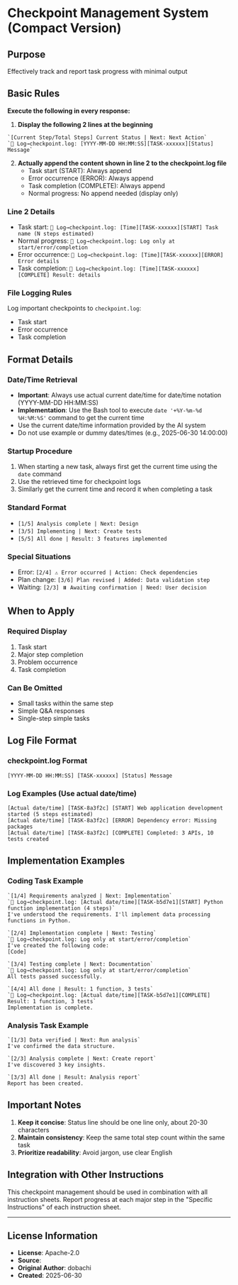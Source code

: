 # Checkpoint Management System (Compact Version)

## Purpose
Effectively track and report task progress with minimal output

## Basic Rules
**Execute the following in every response:**

1. **Display the following 2 lines at the beginning**
```
`[Current Step/Total Steps] Current Status | Next: Next Action`
`📌 Log→checkpoint.log: [YYYY-MM-DD HH:MM:SS][TASK-xxxxxx][Status] Message`
```

2. **Actually append the content shown in line 2 to the checkpoint.log file**
   - Task start (START): Always append
   - Error occurrence (ERROR): Always append
   - Task completion (COMPLETE): Always append
   - Normal progress: No append needed (display only)

### Line 2 Details
- Task start: `📌 Log→checkpoint.log: [Time][TASK-xxxxxx][START] Task name (N steps estimated)`
- Normal progress: `📌 Log→checkpoint.log: Log only at start/error/completion`
- Error occurrence: `📌 Log→checkpoint.log: [Time][TASK-xxxxxx][ERROR] Error details`
- Task completion: `📌 Log→checkpoint.log: [Time][TASK-xxxxxx][COMPLETE] Result: details`

### File Logging Rules
Log important checkpoints to `checkpoint.log`:
- Task start
- Error occurrence
- Task completion

## Format Details

### Date/Time Retrieval
- **Important**: Always use actual current date/time for date/time notation (YYYY-MM-DD HH:MM:SS)
- **Implementation**: Use the Bash tool to execute `date '+%Y-%m-%d %H:%M:%S'` command to get the current time
- Use the current date/time information provided by the AI system
- Do not use example or dummy dates/times (e.g., 2025-06-30 14:00:00)

### Startup Procedure
1. When starting a new task, always first get the current time using the `date` command
2. Use the retrieved time for checkpoint logs
3. Similarly get the current time and record it when completing a task

### Standard Format
- `[1/5] Analysis complete | Next: Design`
- `[3/5] Implementing | Next: Create tests`
- `[5/5] All done | Result: 3 features implemented`

### Special Situations
- Error: `[2/4] ⚠️ Error occurred | Action: Check dependencies`
- Plan change: `[3/6] Plan revised | Added: Data validation step`
- Waiting: `[2/3] ⏸️ Awaiting confirmation | Need: User decision`

## When to Apply

### Required Display
1. Task start
2. Major step completion
3. Problem occurrence
4. Task completion

### Can Be Omitted
- Small tasks within the same step
- Simple Q&A responses
- Single-step simple tasks

## Log File Format

### checkpoint.log Format
```
[YYYY-MM-DD HH:MM:SS] [TASK-xxxxxx] [Status] Message
```

### Log Examples (Use actual date/time)
```
[Actual date/time] [TASK-8a3f2c] [START] Web application development started (5 steps estimated)
[Actual date/time] [TASK-8a3f2c] [ERROR] Dependency error: Missing packages
[Actual date/time] [TASK-8a3f2c] [COMPLETE] Completed: 3 APIs, 10 tests created
```

## Implementation Examples

### Coding Task Example
```
`[1/4] Requirements analyzed | Next: Implementation`
`📌 Log→checkpoint.log: [Actual date/time][TASK-b5d7e1][START] Python function implementation (4 steps)`
I've understood the requirements. I'll implement data processing functions in Python.

`[2/4] Implementation complete | Next: Testing`
`📌 Log→checkpoint.log: Log only at start/error/completion`
I've created the following code:
[Code]

`[3/4] Testing complete | Next: Documentation`
`📌 Log→checkpoint.log: Log only at start/error/completion`
All tests passed successfully.

`[4/4] All done | Result: 1 function, 3 tests`
`📌 Log→checkpoint.log: [Actual date/time][TASK-b5d7e1][COMPLETE] Result: 1 function, 3 tests`
Implementation is complete.
```

### Analysis Task Example
```
`[1/3] Data verified | Next: Run analysis`
I've confirmed the data structure.

`[2/3] Analysis complete | Next: Create report`
I've discovered 3 key insights.

`[3/3] All done | Result: Analysis report`
Report has been created.
```

## Important Notes

1. **Keep it concise**: Status line should be one line only, about 20-30 characters
2. **Maintain consistency**: Keep the same total step count within the same task
3. **Prioritize readability**: Avoid jargon, use clear English

## Integration with Other Instructions

This checkpoint management should be used in combination with all instruction sheets.
Report progress at each major step in the "Specific Instructions" of each instruction sheet.

---
## License Information
- **License**: Apache-2.0
- **Source**: 
- **Original Author**: dobachi
- **Created**: 2025-06-30